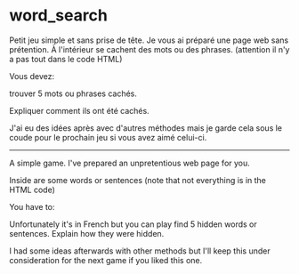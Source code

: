 # word_search

Petit jeu simple et sans prise de tête.
Je vous ai préparé une page web sans prétention.
À l'intérieur se cachent des mots ou des phrases. (attention il n'y a pas tout dans le code HTML)
 
Vous devez:

trouver 5 mots ou phrases cachés.

Expliquer comment ils ont été cachés.

J'ai eu des idées après avec d'autres méthodes mais je garde cela sous le coude pour le prochain jeu si  vous avez aimé celui-ci.


-----------------------------------------------------------------------------------------------------------------------------------------------

A simple game.
I've prepared an unpretentious web page for you.

Inside are some words or sentences (note that not everything is in the HTML code)
 
You have to:

Unfortunately it's in French but you can play 
find 5 hidden words or sentences. 
Explain how they were hidden.

I had some ideas afterwards with other methods but I'll keep this under consideration for the next game if you liked this one.


